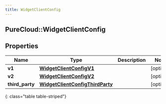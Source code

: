 ```yaml
---
title: WidgetClientConfig
---
```

## PureCloud::WidgetClientConfig

## Properties

|Name | Type | Description | Notes|
|------------ | ------------- | ------------- | -------------|
| **v1** | [**WidgetClientConfigV1**](WidgetClientConfigV1.html) |  | [optional] |
| **v2** | [**WidgetClientConfigV2**](WidgetClientConfigV2.html) |  | [optional] |
| **third_party** | [**WidgetClientConfigThirdParty**](WidgetClientConfigThirdParty.html) |  | [optional] |
{: class="table table-striped"}


